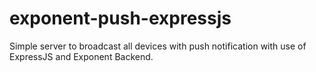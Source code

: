 # exponent-push-expressjs

Simple server to broadcast all devices with push notification with use of ExpressJS and Exponent Backend.


